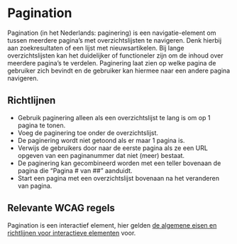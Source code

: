 # Pagination

Pagination (in het Nederlands: paginering) is een navigatie-element om tussen meerdere pagina’s met overzichtslijsten te navigeren. Denk hierbij aan zoekresultaten of een lijst met nieuwsartikelen. Bij lange overzichtslijsten kan het duidelijker of functioneler zijn om de inhoud over meerdere pagina’s te verdelen. Paginering laat zien op welke pagina de gebruiker zich bevindt en de gebruiker kan hiermee naar een andere pagina navigeren.

## Richtlijnen

- Gebruik paginering alleen als een overzichtslijst te lang is om op 1 pagina te tonen.
- Voeg de paginering toe onder de overzichtslijst.
- De paginering wordt niet getoond als er maar 1 pagina is.
- Verwijs de gebruikers door naar de eerste pagina als ze een URL opgeven van een paginanummer dat niet (meer) bestaat.
- De paginering kan gecombineerd worden met een teller bovenaan de pagina die “Pagina # van ##” aanduidt.
- Start een pagina met een overzichtslijst bovenaan na het veranderen van pagina.

## Relevante WCAG regels

Pagination is een interactief element, hier gelden [de algemene eisen en richtlijnen voor interactieve elementen](https://amsterdam.github.io/design-system/?path=/docs/docs-designrichtlijnen-interactieve-elementen--docs) voor.
